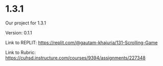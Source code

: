 # 1.3.1
Our project for 1.3.1

Version: 0.1.1

Link to REPLIT: https://replit.com/@gautam-khajuria/131-Scrolling-Game

Link to Rubric: https://cuhsd.instructure.com/courses/9394/assignments/227348
